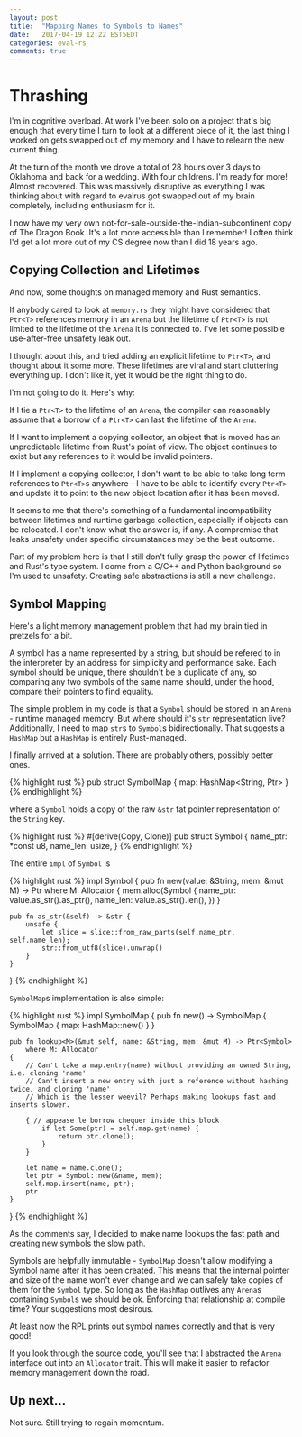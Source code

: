 ```yaml
---
layout: post
title:  "Mapping Names to Symbols to Names"
date:   2017-04-19 12:22 EST5EDT
categories: eval-rs
comments: true
---
```


# Thrashing

I'm in cognitive overload. At work I've been solo on a project that's big
enough that every time I turn to look at a different piece of it, the last
thing I worked on gets swapped out of my memory and I have to relearn the
new current thing.

At the turn of the month we drove a total of 28 hours over 3 days to Oklahoma
and back for a wedding. With four childrens. I'm ready for more! Almost
recovered. This was massively disruptive as everything I was thinking about
with regard to evalrus got swapped out of my brain completely, including
enthusiasm for it.

I now have my very own not-for-sale-outside-the-Indian-subcontinent copy
of The Dragon Book. It's a lot more accessible than I remember! I often
think I'd get a lot more out of my CS degree now than I did 18 years ago.


## Copying Collection and Lifetimes

And now, some thoughts on managed memory and Rust semantics.

If anybody cared to look at `memory.rs` they might have considered that
`Ptr<T>` references memory in an `Arena` but the lifetime of `Ptr<T>` is
not limited to the lifetime of the `Arena` it is connected to. I've let
some possible use-after-free unsafety leak out.

I thought about this, and tried adding an explicit lifetime to `Ptr<T>`, and
thought about it some more. These lifetimes are viral and start cluttering
everything up. I don't like it, yet it would be the right thing to do.

I'm not going to do it. Here's why:

If I tie a `Ptr<T>` to the lifetime of an `Arena`, the compiler can
reasonably assume that a borrow of a `Ptr<T>` can last the lifetime of
the `Arena`.

If I want to implement a copying collector, an object that is moved has
an unpredictable lifetime from Rust's point of view. The object continues
to exist but any references to it would be invalid pointers.

If I implement a copying collector, I don't want to be able
to take long term references to `Ptr<T>`s anywhere - I have to be able to identify
every `Ptr<T>` and update it to point to the new object location after
it has been moved.

It seems to me that there's something of a fundamental incompatibility
between lifetimes and runtime garbage collection, especially if objects
can be relocated. I don't know what the answer is, if any. A
compromise that leaks unsafety under specific circumstances may be the
best outcome.

Part of my problem here is that I still don't fully grasp the power of
lifetimes and Rust's type system. I come from a C/C++ and Python background
so I'm used to unsafety. Creating safe abstractions is still a new
challenge.


## Symbol Mapping

Here's a light memory management problem that had my brain tied in pretzels
for a bit.

A symbol has a name represented by a string, but should be refered to
in the interpreter by an address for simplicity and performance sake. Each
symbol should be unique, there shouldn't be a duplicate of any, so comparing
any two symbols of the same name should, under the hood, compare their
pointers to find equality.

The simple problem in my code is that a `Symbol` should be stored in an
`Arena` - runtime managed memory. But where should it's `str` representation
live? Additionally, I need to map `str`s to `Symbol`s bidirectionally. That
suggests a `HashMap` but a `HashMap` is entirely Rust-managed.

I finally arrived at a solution. There are probably others, possibly better ones.

{% highlight rust %}
pub struct SymbolMap {
    map: HashMap<String, Ptr<Symbol>>
}
{% endhighlight %}

where a `Symbol` holds a copy of the raw `&str` fat pointer representation of the
`String` key.

{% highlight rust %}
#[derive(Copy, Clone)]
pub struct Symbol {
    name_ptr: *const u8,
    name_len: usize,
}
{% endhighlight %}

The entire `impl` of `Symbol` is

{% highlight rust %}
impl Symbol {
    pub fn new<M>(value: &String, mem: &mut M) -> Ptr<Symbol> where M: Allocator {
        mem.alloc(Symbol {
            name_ptr: value.as_str().as_ptr(),
            name_len: value.as_str().len(),
        })
    }

    pub fn as_str(&self) -> &str {
        unsafe {
            let slice = slice::from_raw_parts(self.name_ptr, self.name_len);
            str::from_utf8(slice).unwrap()
        }
    }
}
{% endhighlight %}

`SymbolMap`s implementation is also simple:

{% highlight rust %}
impl SymbolMap {
    pub fn new() -> SymbolMap {
        SymbolMap {
            map: HashMap::new()
        }
    }

    pub fn lookup<M>(&mut self, name: &String, mem: &mut M) -> Ptr<Symbol>
        where M: Allocator
    {
        // Can't take a map.entry(name) without providing an owned String, i.e. cloning 'name'
        // Can't insert a new entry with just a reference without hashing twice, and cloning 'name'
        // Which is the lesser weevil? Perhaps making lookups fast and inserts slower.

        { // appease le borrow chequer inside this block
            if let Some(ptr) = self.map.get(name) {
                return ptr.clone();
            }
        }

        let name = name.clone();
        let ptr = Symbol::new(&name, mem);
        self.map.insert(name, ptr);
        ptr
    }
}
{% endhighlight %}

As the comments say, I decided to make name lookups the fast path and creating
new symbols the slow path. 

Symbols are helpfully immutable - `SymbolMap` doesn't allow modifying a Symbol
name after it has been created. This means that the internal pointer and size
of the name won't ever change and we can safely take copies of them for
the `Symbol` type. So long as the `HashMap` outlives any `Arena`s containing
`Symbol`s we should be ok. Enforcing that relationship at compile time?
Your suggestions most desirous.

At least now the RPL prints out symbol names correctly and that is very good!

If you look through the source code, you'll see that I abstracted the `Arena`
interface out into an `Allocator` trait. This will make it easier to refactor
memory management down the road.


## Up next...

Not sure. Still trying to regain momentum.
